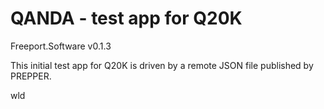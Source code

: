#  QANDA - test app for Q20K

Freeport.Software v0.1.3

This initial test app for Q20K is driven by a remote JSON file published by PREPPER.

wld
